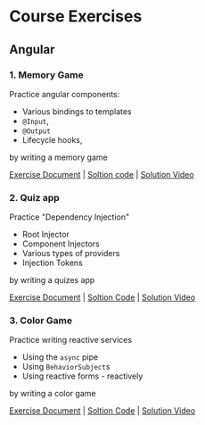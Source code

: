# Course Exercises

## Angular

### 1. Memory Game
Practice angular components: 
- Various bindings to templates
- `@Input`, 
- `@Output` 
- Lifecycle hooks,

by writing a memory game

[Exercise Document](./angular/01-components-memory-game/) | 
[Soltion code](./angular/01-components-memory-game/solution/) | 
[Solution Video](https://youtu.be/STvDVdZ1XOw)

### 2. Quiz app
Practice "Dependency Injection"
- Root Injector
- Component Injectors
- Various types of providers
- Injection Tokens

by writing a quizes app

[Exercise Document](./angular/02-di-quizes/) |
[Soltion Code](./angular/02-di-quizes/solution/) |
[Solution Video](https://youtu.be/hGGzuQYO7_E) 

### 3. Color Game
Practice writing reactive services
- Using the `async` pipe
- Using `BehaviorSubject`s
- Using reactive forms - reactively

by writing a color game

[Exercise Document](./angular/03-rx-services-color-game/) |
[Soltion Code](./angular/03-rx-services-color-game/solution/) |
[Solution Video](https://youtu.be/hGGzuQYO7_E) 

